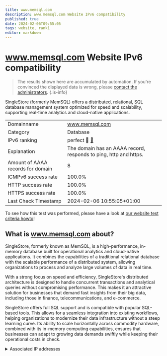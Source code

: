 ```yaml
---
title: www.memsql.com
description: www.memsql.com Website IPv6 compatibility
published: true
date: 2024-02-06T09:55:05
tags: website, rank1
editor: markdown
---
```


# www.memsql.com Website IPv6 compatibility

> The results shown here are accumulated by automation. If you're convinced the displayed data is wrong, please [contact the administrators](/howto/chat). 
{.is-info}

SingleStore (formerly MemSQL) offers a distributed, relational, SQL database management system optimized for speed and scalability, supporting real-time analytics and cloud-native applications.


|   |   |
| - | - |
| Domainname | www.memsql.com
| Category | Database |
| IPv6 ranking | perfect :1st_place_medal: [🔗](/howto/ranking) |
| Explanation | The domain has an AAAA record, responds to ping, http and https. |
| Amount of AAAA records for domain | 8 |
| ICMPv6 success rate | 100.0%|
| HTTP success rate | 100.0% |
| HTTPS success rate | 100.0% |
| Last Check Timestamp | 2024-02-06 10:55:05+01:00 |

To see how this test was performed, please have a look at [our website test criteria howto](/howto/testcriteria/website)!


## What is www.memsql.com about?
SingleStore, formerly known as MemSQL, is a high-performance, in-memory database built for operational analytics and cloud-native applications. It combines the capabilities of a traditional relational database with the scalable performance of a distributed system, allowing organizations to process and analyze large volumes of data in real time.

With a strong focus on speed and efficiency, SingleStore's distributed architecture is designed to handle concurrent transactions and analytical queries without compromising performance. This makes it an attractive solution for businesses that demand fast insights from their big data, including those in finance, telecommunications, and e-commerce.

SingleStore offers full SQL support and is compatible with popular SQL-based tools. This allows for a seamless integration into existing workflows, helping organizations to modernize their data infrastructure without a steep learning curve. Its ability to scale horizontally across commodity hardware, combined with its in-memory computing capabilities, ensures that businesses can adapt to growing data demands swiftly while keeping their operational costs in check.



<details>
<summary>Associated IP addresses</summary>

2600:9000:2315:4a00:1d:6ef1:2fc0:93a1

2600:9000:2315:c000:1d:6ef1:2fc0:93a1

2600:9000:2315:a800:1d:6ef1:2fc0:93a1

2600:9000:2315:4600:1d:6ef1:2fc0:93a1

2600:9000:2315:ce00:1d:6ef1:2fc0:93a1

2600:9000:2315:1000:1d:6ef1:2fc0:93a1

2600:9000:2315:6e00:1d:6ef1:2fc0:93a1

2600:9000:2315:3200:1d:6ef1:2fc0:93a1

</details>
